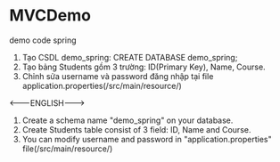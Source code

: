 # MVCDemo
demo code spring
1. Tạo CSDL demo_spring: CREATE DATABASE demo_spring;
2. Tạo bảng Students gồm 3 trường: ID(Primary Key), Name, Course.
3. Chỉnh sửa username và password đăng nhập tại file application.properties(/src/main/resource/)

<---ENGLISH--->
1. Create a schema name "demo_spring" on your database.
2. Create Students table consist of 3 field: ID, Name and Course.
3. You can modify username and password in "application.properties" file(/src/main/resource/)
